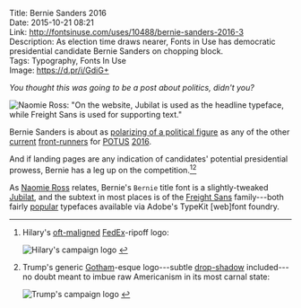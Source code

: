 Title: Bernie Sanders 2016  
Date: 2015-10-21 08:21  
Link: http://fontsinuse.com/uses/10488/bernie-sanders-2016-3  
Description: As election time draws nearer, Fonts in Use has democratic presidential candidate Bernie Sanders on chopping block.  
Tags: Typography, Fonts In Use  
Image: https://d.pr/i/GdiG+  

*You thought this was going to be a post about politics, didn't you?*
<!-- {.topstory} -->

![Naomie Ross: "On the website, Jubilat is used as the headline typeface, while Freight Sans is used for supporting text."][1]
<!-- {.border} -->

Bernie Sanders is about as [polarizing of a political figure][2] as any of the other [current][3] [front-runners][4] for [POTUS][5] [2016][6].

And if landing pages are any indication of candidates' potential presidential prowess, Bernie has a leg up on the competition.[^1][^2]

As [Naomie Ross][7] relates, Bernie's `Bernie` title font is a slightly-tweaked [Jubilat][8], and the subtext in most places is of the [Freight Sans][9] family---both fairly [popular][10] typefaces available via Adobe's TypeKit [web]font foundry.

[^1]: Hilary's [oft-maligned][a] [FedEx][b]-ripoff logo:

	![Hilary's campaign logo][c] <!-- {style="max-width: 50%"} -->
[^2]: Trump's generic [Gotham][d]-esque logo---subtle [drop-shadow][e] included---no doubt meant to imbue raw Americanism in its most carnal state:

	![Trump's campaign logo][f] <!-- {style="max-width: 50%"} -->

[a]: http://www.slate.com/blogs/the_slatest/2015/04/12/hillary_clinton_2016_campaign_logo_gets_mixed_reaction_on_twitter.html "Hilary on Twitter getting mixed reactions"
[b]: /2015/2/2/vintage-logos "My piece on vintage logos"
[c]: https://d.pr/i/f0f+ "Hilary's campaign logo"
[d]: http://www.typography.com/fonts/gotham/overview/ "Gotham, from Hoefler & Co."
[e]: https://en.wikipedia.org/wiki/Drop_shadow "Wikipedia: Drop Shadow"
[f]: https://d.pr/i/16bFo+ "Trump's campaign logo"

[1]: https://d.pr/i/GdiG+ "Bernie Sanders website"
[2]: http://www.youtube.com/watch?v=S5vOKKMipSA "Bernie Saunders on Vox"
[3]: https://www.hillaryclinton.com "Hilary Clinton's campaign website"
[4]: https://www.donaldjtrump.com "Donald Trump's campaign website"
[5]: https://twitter.com/POTUS "The President of the United States official Twitter account"
[6]: https://en.wikipedia.org/wiki/POTUS "Wikipedia: POTUS"
[7]: http://fontsinuse.com/contributors/6317/naomie "Naomie Ross on Fonts In Use"
[8]: https://typekit.com/fonts/jubilat "Jubilat, on TypeKit"
[9]: https://typekit.com/fonts/freight-sans-pro "Freight Sans Pro, on TypeKit"
[10]: https://stratechery.com "Ben Thompson's blog"